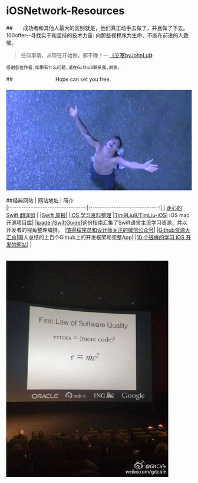 # iOSNetwork-Resources

##　　成功者和其他人最大的区别就是，他们真正动手去做了，并且做了下去。100offer--寻找实干和坚持的技术力量: 向那些视程序为生命、不断在前进的人致敬。

>任何事情，从现在开始做，都不晚！-- [《岁寒byJohnLui》](http://www.lvwenhan.com/)


    感谢各位作者,如果有什么问题,请在Github联系我,谢谢。


##　　　　　　　　 Hope can set you free.
　　　　　　　　　　　　　　　　　　　　![](https://github.com/jiexishede/iOSNetwork-Resources/blob/master/pictures/Hope.jpg)

##经典网站
|       网站地址                  |        简介    
|:--------------------------------:|:-----------------------------:|
| [走心的 Swift 翻译组](http://swift.gg/)                   |
|[Swift 周报](http://swiftsandbox.io/)| 
|[iOS 学习资料整理](https://github.com/Aufree/trip-to-iOS)
|[Tim9Liu9/TimLiu-iOS](https://github.com/Tim9Liu9/TimLiu-iOS)| iOS mac 开源项目库|
|[ipader/SwiftGuide](https://github.com/ipader/SwiftGuide)|这份指南汇集了Swift语言主流学习资源，并以开发者的视角整理编排。
|[值得程序员和设计师关注的微信公众号](http://blog.jobbole.com/84342/)|
|[Github资源大汇总](http://github.ibireme.com/github/list/ios/)|国人总结的上百个Github上的开发框架和完整App|
|[10 个很棒的学习 iOS 开发的网站](http://www.oschina.net/news/33276/10-best-sites-to-learn-ios-development)|        |



　　　　　　　　　　　　　　　　　　　　![](https://github.com/jiexishede/iOSNetwork-Resources/blob/master/pictures/errorsWithMoreCode.png)


			